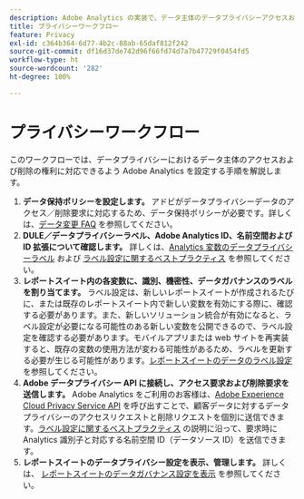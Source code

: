 ```yaml
---
description: Adobe Analytics の実装で、データ主体のデータプライバシーアクセスおよび削除権限をサポートできるようにする手順の概要を説明します。
title: プライバシーワークフロー
feature: Privacy
exl-id: c364b364-6d77-4b2c-88ab-65daf812f242
source-git-commit: df16d37de742d96f66fd74d7a7b47729f0454fd5
workflow-type: ht
source-wordcount: '282'
ht-degree: 100%

---
```


# プライバシーワークフロー

このワークフローでは、データプライバシーにおけるデータ主体のアクセスおよび削除の権利に対応できるよう Adobe Analytics を設定する手順を解説します。

1. **データ保持ポリシーを設定します。** アドビがデータプライバシーデータのアクセス／削除要求に対応するため、データ保持ポリシーが必要です。詳しくは、[データ変更 FAQ](/help/technotes/data-retention.md) を参照してください。
1. **DULE／データプライバシーラベル、Adobe Analytics ID、名前空間および ID 拡張について確認します。** 詳しくは、[Analytics 変数のデータプライバシーラベル](/help/admin/c-data-governance/gdpr-labels.md) および [ラベル設定に関するベストプラクティス](/help/admin/c-data-governance/gdpr-analytics-ids.md) を参照してください。
1. **レポートスイート内の各変数に、識別、機密性、データガバナンスのラベルを割り当てます。** ラベル設定は、新しいレポートスイートが作成されるたびに、または既存のレポートスイート内で新しい変数を有効にする際に、確認する必要があります。また、新しいソリューション統合が有効になると、ラベル設定が必要になる可能性のある新しい変数を公開できるので、ラベル設定を確認する必要があります。モバイルアプリまたは web サイトを再実装すると、既存の変数の使用方法が変わる可能性があるため、ラベルを更新する必要が生じる可能性があります。[レポートスイートのデータのラベル設定](/help/admin/c-data-governance/gdpr-setup-reportsuite.md) を参照してください。
1. **Adobe データプライバシー API に接続し、アクセス要求および削除要求を送信します。** Adobe Analytics をご利用のお客様は、[Adobe Experience Cloud Privacy Service API](https://experienceleague.adobe.com/docs/experience-platform/privacy/api/overview.html?lang=ja) を呼び出すことで、顧客データに対するデータプライバシーのアクセスリクエストと削除リクエストを個別に送信できます。[ラベル設定に関するベストプラクティス](/help/admin/c-data-governance/gdpr-analytics-ids.md) の説明に沿って、要求時に Analytics 識別子と対応する名前空間 ID（データソース ID）を送信できます。
1. **レポートスイートのデータプライバシー設定を表示、管理します。** 詳しくは、 [レポートスイートのデータガバナンス設定を表示](/help/admin/c-data-governance/gdpr-view-settings.md) を参照してください。
